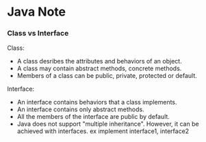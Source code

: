 # Java Note

### Class vs Interface

Class:
- A class desribes the attributes and behaviors of an object.
- A class may contain abstract methods, concrete methods.
- Members of a class can be public, private, protected or default.

Interface:
- An interface contains behaviors that a class implements.
- An interface contains only abstract methods.
- All the members of the interface are public by default.
- Java does not support "multiple inheritance". However, it can be achieved with interfaces. ex implement interface1, interface2
